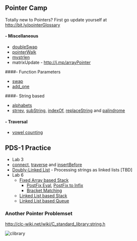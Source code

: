 ## Pointer Camp

Totally new to Pointers? First go update yourself at http://bit.ly/pointerGlossary

#### - Miscellaneous 
- [doubleSwap](http://cloudcoder.kgkite.ac.in/cloudcoder/#exercise?c=33,p=2484)
- [pointerWalk](http://cloudcoder.kgkite.ac.in/cloudcoder/#exercise?c=33,p=2551)
- [mystrlen](http://j.mp/strlenCC) 
-  matrixUpdate - http://j.mp/arrayPointer

####- Function Parameters
- [swap](https://cloudcoder.kgkite.ac.in/cloudcoder/#exercise?c=33,p=924) 
- [add_one](https://cloudcoder.kgkite.ac.in/cloudcoder/#exercise?c=33,p=967) 

####- String based
- [alphabets](https://cloudcoder.kgisl.com/cloudcoder/#exercise?c=33,p=1208)
- [strrev](https://cloudcoder.kgkite.ac.in/cloudcoder/#exercise?c=33,p=1200),
  [subString](https://cloudcoder.kgkite.ac.in/cloudcoder/#exercise?c=33,p=1204), 
  [indexOf](https://cloudcoder.kgkite.ac.in/cloudcoder/#exercise?c=33,p=1202),
  [replaceString](https://cloudcoder.kgkite.ac.in/cloudcoder/#exercise?c=33,p=1205) and
  [palindrome](https://cloudcoder.kgkite.ac.in/cloudcoder/#exercise?c=33,p=1203)

#### - Traversal
- [vowel counting](https://cloudcoder.kgkite.ac.in/cloudcoder/#exercise?c=33,p=1078)

## PDS-1 Practice
  - Lab 3
 - [connect](https://cloudcoder.kgisl.com/cloudcoder/#exercise?c=7,p=1191), [traverse](https://cloudcoder.kgisl.com/cloudcoder/#exercise?c=7,p=1190) and 
[insertBefore](https://cloudcoder.kgisl.com/cloudcoder/#exercise?c=7,p=1193)
 - [Doubly-Linked List](https://cloudcoder.kgisl.com/cloudcoder/#exercise?c=7,p=1189)
       - Processing strings as linked lists [TBD]
  - Lab 6 
    - [Fixed Array based Stack](https://cloudcoder.kgkite.ac.in/cloudcoder/#exercise?c=7,p=1115)
      - [PostFix Eval](https://cloudcoder.kgkite.ac.in/cloudcoder/#exercise?c=7,p=1120),  [PostFix to Infix](https://cloudcoder.kgkite.ac.in/cloudcoder/#exercise?c=7,p=1116)
      - [Bracket Matching](https://cloudcoder.kgkite.ac.in/cloudcoder/#exercise?c=7,p=1126)
    - [Linked List based Stack](https://cloudcoder.kgkite.ac.in/cloudcoder/#exercise?c=7,p=1162)
    - [Linked List based Queue](https://cloudcoder.kgkite.ac.in/cloudcoder/#exercise?c=7,p=1188)


### Another Pointer Problemset 

http://clc-wiki.net/wiki/C_standard_library:string.h

![clibrary]( http://j.mp/pointerProblems)